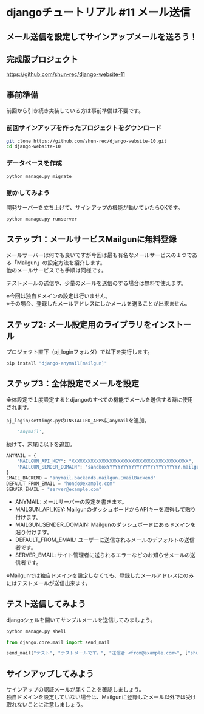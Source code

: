 # djangoチュートリアル #11 メール送信

## メール送信を設定してサインアップメールを送ろう！

## 完成版プロジェクト

<https://github.com/shun-rec/django-website-11>

## 事前準備

前回から引き続き実装している方は事前準備は不要です。

### 前回サインアップを作ったプロジェクトをダウンロード

```sh
git clone https://github.com/shun-rec/django-website-10.git
cd django-website-10
```

### データベースを作成

```sh
python manage.py migrate
```

### 動かしてみよう

開発サーバーを立ち上げて、サインアップの機能が動いていたらOKです。

```sh
python manage.py runserver
```

## ステップ1：メールサービスMailgunに無料登録

メールサーバーは何でも良いですが今回は最も有名なメールサービスの１つである「Mailgun」の設定方法を紹介します。  
他のメールサービスでも手順は同様です。

テストメールの送信や、少量のメールを送信のする場合は無料で使えます。  

※今回は独自ドメインの設定は行いません。  
※その場合、登録したメールアドレスにしかメールを送ることが出来ません。

## ステップ2: メール設定用のライブラリをインストール

プロジェクト直下（pj_loginフォルダ）で以下を実行します。

```sh
pip install "django-anymail[mailgun]"
```

## ステップ3：全体設定でメールを設定

全体設定で１度設定するとdjangoのすべての機能でメールを送信する時に使用されます。

`pj_login/settings.py`の`INSTALLED_APPS`に`anymail`を追加。

```py
    'anymail',
```

続けて、末尾に以下を追加。

```py
ANYMAIL = {
    "MAILGUN_API_KEY": "XXXXXXXXXXXXXXXXXXXXXXXXXXXXXXXXXXXXXXXXXXX",
    "MAILGUN_SENDER_DOMAIN": 'sandboxYYYYYYYYYYYYYYYYYYYYYYYYYYY.mailgun.org',
}
EMAIL_BACKEND = "anymail.backends.mailgun.EmailBackend"
DEFAULT_FROM_EMAIL = "hondo@example.com"
SERVER_EMAIL = "server@example.com"
```

* ANYMAIL: メールサーバーの設定を書きます。
* MAILGUN_API_KEY: MailgunのダッシュボードからAPIキーを取得して貼り付けます。
* MAILGUN_SENDER_DOMAIN: Mailgunのダッシュボードにあるドメインを貼り付けます。
* DEFAULT_FROM_EMAIL: ユーザーに送信されるメールのデフォルトの送信者です。
* SERVER_EMAIL: サイト管理者に送られるエラーなどのお知らせメールの送信者です。

※Mailgunでは独自ドメインを設定しなくても、登録したメールアドレスにのみにはテストメールが送信出来ます。

## テスト送信してみよう

djangoシェルを開いてサンプルメールを送信してみましょう。

```sh
python manage.py shell
```

```py
from django.core.mail import send_mail

send_mail("テスト", "テストメールです。", "送信者 <from@example.com>", ["shunshun.dev@gmail.com"])
```

## サインアップしてみよう

サインアップの認証メールが届くことを確認しましょう。  
独自ドメインを設定していない場合は、Mailgunに登録したメール以外では受け取れないことに注意しましょう。
